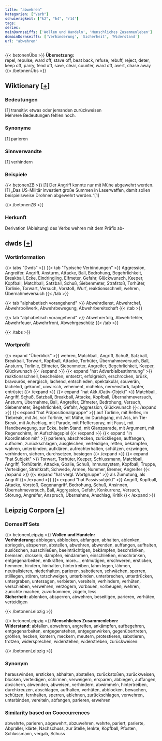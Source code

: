 ```yaml
---
title: "abwehren"
kategorien: ["Verb"]
schwierigkeit: ["k2", "h4", "r14"]
tags:
series:
mainDornseiffs: ['Wollen und Handeln', 'Menschliches Zusammenleben']
domainDornseiffs: ['Verhinderung', 'Sicherheit', 'Widerstand']
url: "abwehren"
---
```


{{< betonenÜbs >}}
**Übersetzung:**  
repel, repulse, ward off, stave off, beat back, refuse, rebuff, reject, deter, keep off, parry, fend off, save, clear, counter, ward  off, avert, chase  away  
{{< /betonenÜbs >}}

## Wiktionary [[+](https://de.wiktionary.org/wiki/abwehren)]

### Bedeutungen
[1] transitiv: etwas oder jemanden zurückweisen  
Mehrere Bedeutungen fehlen noch.  

### Synonyme
[1] parieren  

### Sinnverwandte
[1] verhindern  

### Beispiele
{{< betonenZB >}}
[1] Der Angriff konnte nur mit Mühe abgewehrt werden.  
[1] „Das US-Militär investiert große Summen in Laserwaffen, damit sollen beispielsweise Drohnen abgewehrt werden.“[1]  

{{< /betonenZB >}}
### Herkunft
Derivation (Ableitung) des Verbs wehren mit dem Präfix ab-  



## dwds [[+](https://www.dwds.de/wb/abwehren)]

### Wortinformation
{{< tabs "Dwds" >}}
{{< tab "Typische Verbindungen" >}}
Aggression, Angreifer, Angriff, Ansturm, Attacke, Ball, Bedrohung, Begehrlichkeit, Breakball, Ecke, Eindringling, Elfmeter, Gefahr, Glückwunsch, Keeper, Kopfball, Matchball, Satzball, Schuß, Siebenmeter, Strafstoß, Torhüter, Torlinie, Torwart, Versuch, Vorstoß, Wurf, reaktionsschnell, wehren, Übernahmeversuch
{{< /tab >}}

{{< tab "alphabetisch vorangehend" >}}
Abwehrdienst, Abwehrchef, Abwehrbollwerk, Abwehrbewegung, Abwehrbereitschaft
{{< /tab >}}

{{< tab "alphabetisch vorangehend" >}}
Abwehrerfolg, Abwehrfehler, Abwehrfeuer, Abwehrfront, Abwehrgeschütz
{{< /tab >}}

{{< /tabs >}}

### Wortprofil
{{< expand "Überblick" >}} wehren, Matchball, Angriff, Schuß, Satzball, Breakball, Torwart, Kopfball, Attacke, Torhüter, Übernahmeversuch, Ball, Ansturm, Torlinie, Elfmeter, Siebenmeter, Angreifer, Begehrlichkeit, Keeper, Glückwunsch {{< /expand >}}
{{< expand "hat Adverbialbestimmung" >}} reaktionsschnell, bescheiden, entsetzt, erfolgreich, erschrocken, brüsk, bravourös, energisch, lachend, entschieden, spektakulär, souverän, lächelnd, gekonnt, unwirsch, vehement, mühelos, nervenstark, tapfer, entrüstet {{< /expand >}}
{{< expand "hat Akk./Dativ-Objekt" >}} Matchball, Angriff, Schuß, Satzball, Breakball, Attacke, Kopfball, Übernahmeversuch, Ansturm, Übernahme, Ball, Angreifer, Elfmeter, Bedrohung, Versuch, Siebenmeter, Begehrlichkeit, Gefahr, Aggression, Glückwunsch {{< /expand >}}
{{< expand "hat Präpositionalgruppe" >}} auf Torlinie, mit Reflex, im Tiebreak, mit As, vor Torlinie, mit Mühe, im Durchgang, mit Ass, im Tie-Break, mit Aufschlag, mit Parade, mit Pfefferspray, mit Faust, mit Handbewegung, zur Ecke, beim Stand, mit Glanzparade, mit Argument, mit Regenschirm, im Aufschlagspiel {{< /expand >}}
{{< expand "in Koordination mit" >}} parieren, abschrecken, zurückliegen, auffangen, aufholen, zurückschlagen, ausgleichen, verteidigen, retten, bekämpfen, wahren, unterbinden, aufklären, aufrechterhalten, schützen, erzwingen, verhindern, sichern, durchsetzen, besiegen {{< /expand >}}
{{< expand "hat Subjekt" >}} Torwart, Torhüter, Keeper, Schlussmann, Matchball, Angriff, Torhüterin, Attacke, Goalie, Schuß, Immunsystem, Kopfball, Truppe, Verteidiger, Streitkraft, Schwede, Armee, Nummer, Bremer, Angreifer {{< /expand >}}
{{< expand "hat vergl. Wortgruppe" >}} als Zumutung, als Angriff {{< /expand >}}
{{< expand "hat Passivsubjekt" >}} Angriff, Kopfball, Attacke, Vorstoß, Gegenangriff, Bedrohung, Schuß, Ansinnen, Übernahmeversuch, Ball, Aggression, Gefahr, Konkurrenz, Versuch, Störung, Angreifer, Anspruch, Übernahme, Anschlag, Kritik {{< /expand >}}

## Leipzig Corpora [[+](https://corpora.uni-leipzig.de/en/res?word=abwehren&corpusId=deu_newscrawl-public_2018)]

### Dornseiff Sets
{{< betonenLeipzig >}}
**Wollen und Handeln:**  
**Verhinderung:** abbiegen, abblocken, abfangen, abhalten, ablenken, abriegeln, absperren, abstellen, abwehren, abwenden, auffangen, aufhalten, auslöschen, ausschließen, beeinträchtigen, bekämpfen, beschränken, bremsen, drosseln, dämpfen, eindämmen, einschließen, einschränken, entgegenarbeiten, entkräften, more..., entmutigen, erschweren, ersticken, hemmen, hindern, hinhalten, hintertreiben, lahm legen, lähmen, neutralisieren, niederhalten, parieren, sabotieren, schwächen, sperren, stilllegen, stören, totschweigen, unterbinden, unterbrechen, unterdrücken, untergraben, untersagen, verbieten, vereiteln, verhindern, verhüten, verschieben, verwehren, verzögern, vorbauen, vorbeugen, wehren, zunichte machen, zuvorkommen, zügeln, less  
**Sicherheit:** ablenken, absperren, abwehren, beseitigen, parieren, verhüten, verteidigen  

{{< /betonenLeipzig >}}


{{< betonenLeipzig >}}
**Menschliches Zusammenleben:**  
**Widerstand:** abfallen, abwehren, angreifen, ankämpfen, aufbegehren, entgegenarbeiten, entgegenstehen, entgegenwirken, gegenübertreten, gröhlen, hecken, kontern, meckern, meutern, protestieren, sabotieren, trotzen, widersprechen, widerstehen, widerstreben, zurückweisen  

{{< /betonenLeipzig >}}

### Synonym
herauswinden, ersticken, abhalten, abstellen, zurückstoßen, zurückweisen, blocken, verteidigen, schirmen, verweigern, ersparen, abbiegen, auffangen, absichern, abwenden, abweisen, verhindern, abwimmeln, hintertreiben, durchkreuzen, abschlagen, aufhalten, verhüten, abblocken, bewachen, schützen, fernhalten, sperren, ablehnen, zurückschlagen, verwehren, unterbinden, vereiteln, abfangen, parieren, erwehren


### Similarity based on Cooccurrences
abwehrte, parieren, abgewehrt, abzuwehren, wehrte, pariert, parierte, Abpraller, klärte, Nachschuss, zur Stelle, lenkte, Kopfball, Pfosten, Schlussmann, vergab, Schuss

